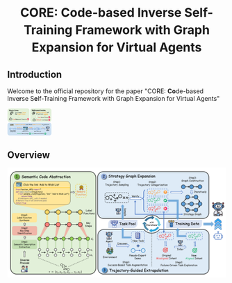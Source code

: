 <h1 align="center" style="line-height: 40px;">
  CORE: Code-based Inverse Self-Training Framework with Graph Expansion for Virtual Agents
</h1>


## Introduction

Welcome to the official repository for the paper "CORE: **Co**de-based Inve**r**se S**e**lf-Training Framework with Graph Expansion for Virtual Agents"



<img src="assets/figures/Intro.png" style="zoom:10%;" />

## Overview

![Method-main](assets/figures/Method-main.png)

